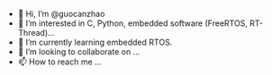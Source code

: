 - 👋 Hi, I’m @guocanzhao
- 👀 I’m interested in C, Python, embedded software (FreeRTOS, RT-Thread)... 
- 🌱 I’m currently learning embedded RTOS.
- 💞️ I’m looking to collaborate on ...
- 📫 How to reach me ...

<!---
guocanzhao/guocanzhao is a ✨ special ✨ repository because its `README.md` (this file) appears on your GitHub profile.
You can click the Preview link to take a look at your changes.
--->
